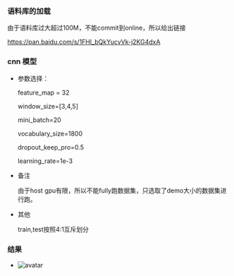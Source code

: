 ### 语料库的加载

由于语料库过大超过100M，不能commit到online，所以给出链接

https://pan.baidu.com/s/1FHl_bQkYucvVk-j2KG4dxA

### cnn 模型

* 参数选择：

  feature_map = 32

  window_size=[3,4,5]

  mini_batch=20

  vocabulary_size=1800

  dropout_keep_pro=0.5

  learning_rate=1e-3

* 备注

  由于host gpu有限，所以不能fully跑数据集，只选取了demo大小的数据集进行跑。

* 其他

  train,test按照4:1互斥划分

### 结果

- ![avatar](/image/cnn_result.png)